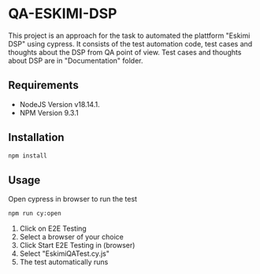 # QA-ESKIMI-DSP

This project is an approach for the task to automated the plattform "Eskimi DSP" using cypress.
It consists of the test automation code, test cases and thoughts about the DSP from QA point of view.
Test cases and thoughts about DSP are in "Documentation" folder.

## Requirements
* NodeJS Version v18.14.1.
* NPM Version 9.3.1

## Installation
```bash
npm install 
```

## Usage
Open cypress in browser to run the test
```bash
npm run cy:open
```
1. Click on E2E Testing
2. Select a browser of your choice
3. Click Start E2E Testing in (browser)
4. Select "EskimiQATest.cy.js"
5. The test automatically runs


